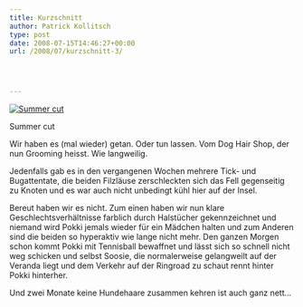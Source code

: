 ```yaml
---
title: Kurzschnitt
author: Patrick Kollitsch
type: post
date: 2008-07-15T14:46:27+00:00
url: /2008/07/kurzschnitt-3/




---
```

<div class="flickr">
  <a href="http://www.flickr.com/photos/schreibblogade/2672731121/" title="Summer cut"><img src="//farm4.static.flickr.com/3104/2672731121_2acb016f24.jpg" alt="Summer cut" /></a></p> 
  
  <p>
    Summer cut
  </p>
</div>

Wir haben es (mal wieder) getan. Oder tun lassen. Vom Dog Hair Shop, der nun Grooming heisst. Wie langweilig. 

Jedenfalls gab es in den vergangenen Wochen mehrere Tick- und Bugattentate, die beiden Filzläuse zerschleckten sich das Fell gegenseitig zu Knoten und es war auch nicht unbedingt kühl hier auf der Insel.

Bereut haben wir es nicht. Zum einen haben wir nun klare Geschlechtsverhältnisse farblich durch Halstücher gekennzeichnet und niemand wird Pokki jemals wieder für ein Mädchen halten und zum Anderen sind die beiden so hyperaktiv wie lange nicht mehr. Den ganzen Morgen schon kommt Pokki mit Tennisball bewaffnet und lässt sich so schnell nicht weg schicken und selbst Soosie, die normalerweise gelangweilt auf der Veranda liegt und dem Verkehr auf der Ringroad zu schaut rennt hinter Pokki hinterher.

Und zwei Monate keine Hundehaare zusammen kehren ist auch ganz nett...
